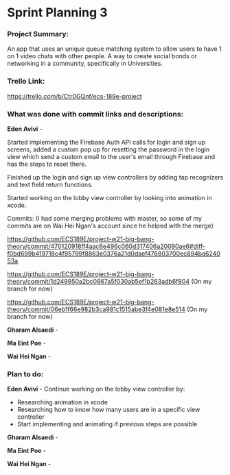 # Sprint Planning 3

### Project Summary:
An app that uses an unique queue matching system to allow users to have 1 on 1 video chats with other people. A way to create social bonds or networking in a community, specifically in Universities. 

### Trello Link:
https://trello.com/b/Ctr0GQnf/ecs-189e-project

### What was done with commit links and descriptions:

**Eden Avivi** - 

Started implementing the Firebase Auth API calls for login and sign up screens, added a custom pop up for resetting the password in the login view which send a custom email to the user's email through Firebase and has the steps to reset there.

Finished up the login and sign up view controllers by adding tap recognizers and text field return functions.

Started working on the lobby view controller by looking into animation in xcode.

Commits: (I had some merging problems with master, so some of my commits are on Wai Hei Ngan's account since he helped with the merge)

https://github.com/ECS189E/project-w21-big-bang-theory/commit/470120918ff4aac6e496c060d317406a20090ae6#diff-f0bd699b419718c4f95799f8863e0376a21d0daef476803700ec894ba624053a

https://github.com/ECS189E/project-w21-big-bang-theory/commit/1d249950a2bc0867a5f030ab5ef1b263adb6f804 (On my branch for now)

https://github.com/ECS189E/project-w21-big-bang-theory/commit/06eb1f66e982b3ca981c1515abe3f4e081e8e514 (On my branch for now)

**Gharam Alsaedi** - 



**Ma Eint Poe** -


**Wai Hei Ngan** -


### Plan to do:

**Eden Avivi** - 
Continue working on the lobby view controller by:
* Researching animation in xcode
* Researching how to know how many users are in a specific view controller
* Start implementing and animating if previous steps are possible


**Gharam Alsaedi** - 


**Ma Eint Poe** -


**Wai Hei Ngan** -

